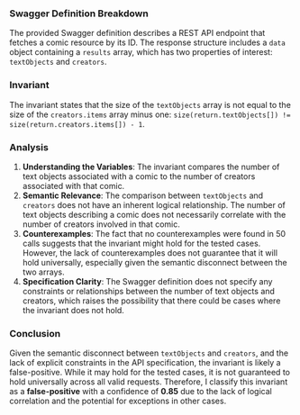 ### Swagger Definition Breakdown
The provided Swagger definition describes a REST API endpoint that fetches a comic resource by its ID. The response structure includes a `data` object containing a `results` array, which has two properties of interest: `textObjects` and `creators`. 

### Invariant
The invariant states that the size of the `textObjects` array is not equal to the size of the `creators.items` array minus one: `size(return.textObjects[]) != size(return.creators.items[]) - 1`. 

### Analysis
1. **Understanding the Variables**: The invariant compares the number of text objects associated with a comic to the number of creators associated with that comic. 
2. **Semantic Relevance**: The comparison between `textObjects` and `creators` does not have an inherent logical relationship. The number of text objects describing a comic does not necessarily correlate with the number of creators involved in that comic. 
3. **Counterexamples**: The fact that no counterexamples were found in 50 calls suggests that the invariant might hold for the tested cases. However, the lack of counterexamples does not guarantee that it will hold universally, especially given the semantic disconnect between the two arrays. 
4. **Specification Clarity**: The Swagger definition does not specify any constraints or relationships between the number of text objects and creators, which raises the possibility that there could be cases where the invariant does not hold. 

### Conclusion
Given the semantic disconnect between `textObjects` and `creators`, and the lack of explicit constraints in the API specification, the invariant is likely a false-positive. While it may hold for the tested cases, it is not guaranteed to hold universally across all valid requests. Therefore, I classify this invariant as a **false-positive** with a confidence of **0.85** due to the lack of logical correlation and the potential for exceptions in other cases.
